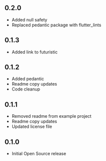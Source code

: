 ## 0.2.0

* Added null safety
* Replaced pedantic package with flutter_lints

## 0.1.3

* Added link to futuristic

## 0.1.2

* Added pedantic
* Readme copy updates
* Code cleanup

## 0.1.1

* Removed readme from example project
* Readme copy updates
* Updated license file

## 0.1.0

* Initial Open Source release